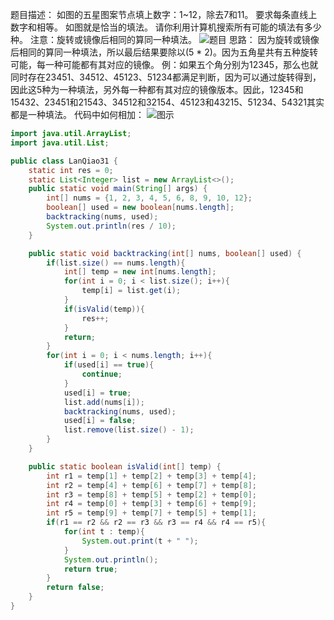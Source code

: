 

题目描述：
如图的五星图案节点填上数字：1~12，除去7和11。
要求每条直线上数字和相等。
如图就是恰当的填法。
请你利用计算机搜索所有可能的填法有多少种。
注意：旋转或镜像后相同的算同一种填法。
![题目](https://img-blog.csdnimg.cn/20210116150334751.png?x-oss-process=image/watermark,type_ZmFuZ3poZW5naGVpdGk,shadow_10,text_aHR0cHM6Ly9ibG9nLmNzZG4ubmV0L3dlaXhpbl80NjQ5NzUwMw==,size_16,color_FFFFFF,t_70)
思路：
因为旋转或镜像后相同的算同一种填法，所以最后结果要除以(5 * 2)。因为五角星共有五种旋转可能，每一种可能都有其对应的镜像。
例：如果五个角分别为12345，那么也就同时存在23451、34512、45123、51234都满足判断，因为可以通过旋转得到，因此这5种为一种填法，另外每一种都有其对应的镜像版本。因此，12345和15432、23451和21543、34512和32154、45123和43215、51234、54321其实都是一种填法。
代码中如何相加：
![图示](https://img-blog.csdnimg.cn/20210116150026649.png?x-oss-process=image/watermark,type_ZmFuZ3poZW5naGVpdGk,shadow_10,text_aHR0cHM6Ly9ibG9nLmNzZG4ubmV0L3dlaXhpbl80NjQ5NzUwMw==,size_16,color_FFFFFF,t_70)

```java
import java.util.ArrayList;
import java.util.List;

public class LanQiao31 {
    static int res = 0;
    static List<Integer> list = new ArrayList<>();
    public static void main(String[] args) {
        int[] nums = {1, 2, 3, 4, 5, 6, 8, 9, 10, 12};
        boolean[] used = new boolean[nums.length];
        backtracking(nums, used);
        System.out.println(res / 10);
    }

    public static void backtracking(int[] nums, boolean[] used) {
        if(list.size() == nums.length){
            int[] temp = new int[nums.length];
            for(int i = 0; i < list.size(); i++){
                temp[i] = list.get(i);
            }
            if(isValid(temp)){
                res++;
            }
            return;
        }
        for(int i = 0; i < nums.length; i++){
            if(used[i] == true){
                continue;
            }
            used[i] = true;
            list.add(nums[i]);
            backtracking(nums, used);
            used[i] = false;
            list.remove(list.size() - 1);
        }
    }

    public static boolean isValid(int[] temp) {
        int r1 = temp[1] + temp[2] + temp[3] + temp[4];
        int r2 = temp[4] + temp[6] + temp[7] + temp[8];
        int r3 = temp[8] + temp[5] + temp[2] + temp[0];
        int r4 = temp[0] + temp[3] + temp[6] + temp[9];
        int r5 = temp[9] + temp[7] + temp[5] + temp[1];
        if(r1 == r2 && r2 == r3 && r3 == r4 && r4 == r5){
            for(int t : temp){
                System.out.print(t + " ");
            }
            System.out.println();
            return true;
        }
        return false;
    }
}
```